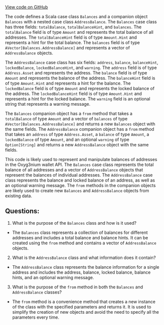 [View code on GitHub](https://github.com/oxyg3nium/oxyg3nium/wallet/src/main/scala/org/oxyg3nium/wallet/api/model/Balances.scala)

The code defines a Scala case class `Balances` and a companion object `Balances` with a nested case class `AddressBalance`. The `Balances` case class has three fields: `totalBalance`, `totalBalanceHint`, and `balances`. The `totalBalance` field is of type `Amount` and represents the total balance of all addresses. The `totalBalanceHint` field is of type `Amount.Hint` and represents a hint for the total balance. The `balances` field is of type `AVector[Balances.AddressBalance]` and represents a vector of `AddressBalance` objects.

The `AddressBalance` case class has six fields: `address`, `balance`, `balanceHint`, `lockedBalance`, `lockedBalanceHint`, and `warning`. The `address` field is of type `Address.Asset` and represents the address. The `balance` field is of type `Amount` and represents the balance of the address. The `balanceHint` field is of type `Amount.Hint` and represents a hint for the balance. The `lockedBalance` field is of type `Amount` and represents the locked balance of the address. The `lockedBalanceHint` field is of type `Amount.Hint` and represents a hint for the locked balance. The `warning` field is an optional string that represents a warning message.

The `Balances` companion object has a `from` method that takes a `totalBalance` of type `Amount` and a vector of `balances` of type `AVector[Balances.AddressBalance]` and returns a new `Balances` object with the same fields. The `AddressBalance` companion object has a `from` method that takes an `address` of type `Address.Asset`, a `balance` of type `Amount`, a `lockedBalance` of type `Amount`, and an optional `warning` of type `Option[String]` and returns a new `AddressBalance` object with the same fields.

This code is likely used to represent and manipulate balances of addresses in the Oxyg3nium wallet API. The `Balances` case class represents the total balance of all addresses and a vector of `AddressBalance` objects that represent the balances of individual addresses. The `AddressBalance` case class represents the balance and locked balance of an address, as well as an optional warning message. The `from` methods in the companion objects are likely used to create new `Balances` and `AddressBalance` objects from existing data.
## Questions: 
 1. What is the purpose of the `Balances` class and how is it used?
- The `Balances` class represents a collection of balances for different addresses and includes a total balance and balance hints. It can be created using the `from` method and contains a vector of `AddressBalance` objects.

2. What is the `AddressBalance` class and what information does it contain?
- The `AddressBalance` class represents the balance information for a single address and includes the address, balance, locked balance, balance hints, and an optional warning message.

3. What is the purpose of the `from` method in both the `Balances` and `AddressBalance` classes?
- The `from` method is a convenience method that creates a new instance of the class with the specified parameters and returns it. It is used to simplify the creation of new objects and avoid the need to specify all the parameters every time.